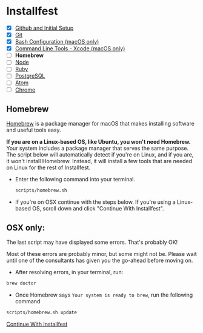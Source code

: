 # Installfest

- [x] [Github and Initial Setup](github.md)
- [x] [Git](git.md)
- [x] [Bash Configuration (macOS only)](bash.md)
- [x] [Command Line Tools - Xcode (macOS only)](command_line_tools.md)
- [ ] **Homebrew**
- [ ] [Node](node.md)
- [ ] [Ruby](ruby.md)
- [ ] [PostgreSQL](postgres.md)
- [ ] [Atom](atom.md)
- [ ] [Chrome](chrome.md)

## Homebrew

[Homebrew](https://brew.sh/) is a package manager for macOS that makes installing software and useful tools easy.

**If you are on a Linux-based OS, like Ubuntu, you won't need Homebrew.** Your
system includes a package manager that serves the same purpose. The script below
will automatically detect if you're on Linux, and if you are, it won't install
Homebrew. Instead, it will install a few tools that are needed on Linux for the
rest of Installfest.

-  Enter the following command into your terminal.

    ```bash
    scripts/homebrew.sh
    ```

-  If you're on OSX continue with the steps below. If you're using a Linux-based OS, scroll down and click "Continue With Installfest".

## OSX only:

The last script may have displayed some errors. That's probably OK!

Most of these
errors are probably minor, but some might not be. Please wait until one of the
consultants has given you the go-ahead before moving on.

-   After resolving errors, in your terminal, run:

```bash
brew doctor
```

-   Once Homebrew says `Your system is ready to brew`, run the following command

```bash
scripts/homebrew.sh update
```

[Continue With Installfest](node.md)
